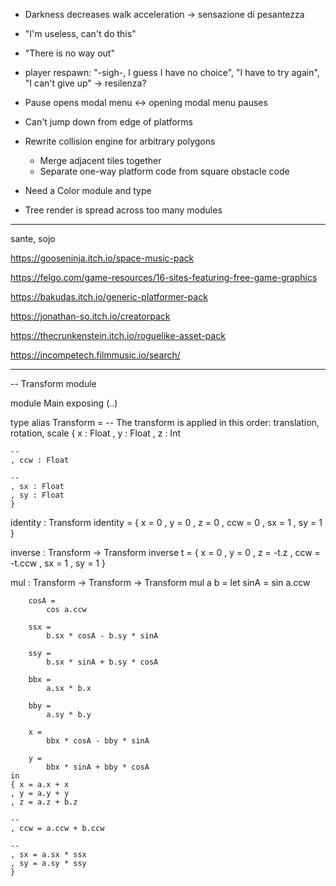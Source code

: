 
- Darkness decreases walk acceleration -> sensazione di pesantezza
- "I'm useless, can't do this"
- "There is no way out"
- player respawn: "-sigh-, I guess I have no choice", "I have to try again", "I can't give up" -> resilenza?

- Pause opens modal menu <-> opening modal menu pauses



- Can't jump down from edge of platforms

- Rewrite collision engine for arbitrary polygons
  * Merge adjacent tiles together
  * Separate one-way platform code from square obstacle code

- Need a Color module and type

- Tree render is spread across too many modules



----------------------------


sante, sojo

https://gooseninja.itch.io/space-music-pack

https://felgo.com/game-resources/16-sites-featuring-free-game-graphics

https://bakudas.itch.io/generic-platformer-pack

https://jonathan-so.itch.io/creatorpack

https://thecrunkenstein.itch.io/roguelike-asset-pack

https://incompetech.filmmusic.io/search/




----------------------------


-- Transform module

module Main exposing (..)


type alias Transform =
    -- The transform is applied in this order: translation, rotation, scale
    { x : Float
    , y : Float
    , z : Int

    --
    , ccw : Float

    --
    , sx : Float
    , sy : Float
    }


identity : Transform
identity =
    { x = 0
    , y = 0
    , z = 0
    , ccw = 0
    , sx = 1
    , sy = 1
    }



inverse : Transform -> Transform
inverse t =
    { x = 0
    , y = 0
    , z = -t.z
    , ccw = -t.ccw
    , sx = 1
    , sy = 1
    }




mul : Transform -> Transform -> Transform
mul a b =
    let
        sinA =
            sin a.ccw

        cosA =
            cos a.ccw

        ssx =
            b.sx * cosA - b.sy * sinA

        ssy =
            b.sx * sinA + b.sy * cosA

        bbx =
            a.sx * b.x

        bby =
            a.sy * b.y

        x =
            bbx * cosA - bby * sinA

        y =
            bbx * sinA + bby * cosA
    in
    { x = a.x + x
    , y = a.y + y
    , z = a.z + b.z

    --
    , ccw = a.ccw + b.ccw

    --
    , sx = a.sx * ssx
    , sy = a.sy * ssy
    }
